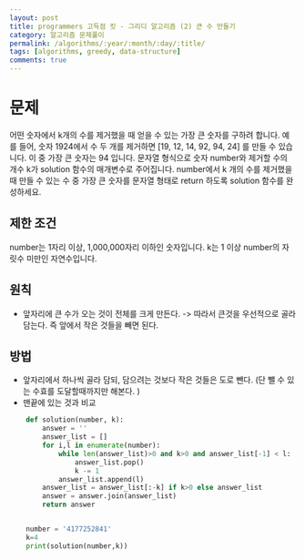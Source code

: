 ```yaml
---
layout: post
title: programmers 고득점 킷 - 그리디 알고리즘 (2) 큰 수 만들기 
category: 알고리즘 문제풀이
permalink: /algorithms/:year/:month/:day/:title/
tags: [algorithms, greedy, data-structure]
comments: true
---
```


# 문제
어떤 숫자에서 k개의 수를 제거했을 때 얻을 수 있는 가장 큰 숫자를 구하려 합니다.
예를 들어, 숫자 1924에서 수 두 개를 제거하면 [19, 12, 14, 92, 94, 24] 를 만들 수 있습니다. 이 중 가장 큰 숫자는 94 입니다.
문자열 형식으로 숫자 number와 제거할 수의 개수 k가 solution 함수의 매개변수로 주어집니다. number에서 k 개의 수를 제거했을 때 만들 수 있는 수 중 가장 큰 숫자를 문자열 형태로 return 하도록 solution 함수를 완성하세요.

## 제한 조건
number는 1자리 이상, 1,000,000자리 이하인 숫자입니다.
k는 1 이상 number의 자릿수 미만인 자연수입니다.

## 원칙
- 앞자리에 큰 수가 오는 것이 전체를 크게 만든다. -> 따라서 큰것을 우선적으로 골라 담는다. 즉 앞에서 작은 것들을 빼면 된다. 

## 방법
- 앞자리에서 하나씩 골라 담되, 담으려는 것보다 작은 것들은 도로 뺀다. (단 뺄 수 있는 수효를 도달할때까지만 해본다. )
- 맨끝에 있는 것과 비교

```python 
	def solution(number, k):
		answer = ''
		answer_list = []
		for i,l in enumerate(number):
			while len(answer_list)>0 and k>0 and answer_list[-1] < l:
				answer_list.pop()
				k -= 1
			answer_list.append(l)
		answer_list = answer_list[:-k] if k>0 else answer_list
		answer = answer.join(answer_list)
		return answer


	number = '4177252841'
	k=4
	print(solution(number,k))
```